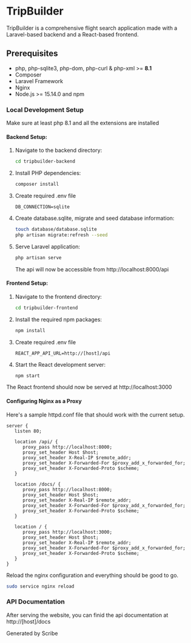 # TripBuilder

TripBuilder is a comprehensive flight search application made with a Laravel-based backend and a React-based frontend.

## Prerequisites

- php, php-sqlite3, php-dom, php-curl & php-xml >= **8.1**
- Composer
- Laravel Framework
- Nginx
- Node.js >= 15.14.0 and npm

### Local Development Setup

Make sure at least php 8.1 and all the extensions are installed

#### Backend Setup:

1. Navigate to the backend directory:
   ```bash
   cd tripbuilder-backend
   ```
2. Install PHP dependencies:

   ```bash
   composer install
   ```

3. Create required .env file

   ```
   DB_CONNECTION=sqlite
   ```

4. Create database.sqlite, migrate and seed database information:

   ```bash
   touch database/database.sqlite
   php artisan migrate:refresh --seed
   ```

5. Serve Laravel application:
   ```bash
   php artisan serve
   ```
   The api will now be accessible from http://localhost:8000/api

#### Frontend Setup:

1. Navigate to the frontend directory:
   ```bash
   cd tripbuilder-frontend
   ```
2. Install the required npm packages:
   ```bash
   npm install
   ```
3. Create required .env file

   ```
   REACT_APP_API_URL=http://[host]/api
   ```

4. Start the React development server:

   ```bash
   npm start
   ```

The React frontend should now be served at http://localhost:3000

#### Configuring Nginx as a Proxy

Here's a sample httpd.conf file that should work with the current setup.

```
server {
   listen 80;

   location /api/ {
      proxy_pass http://localhost:8000;
      proxy_set_header Host $host;
      proxy_set_header X-Real-IP $remote_addr;
      proxy_set_header X-Forwarded-For $proxy_add_x_forwarded_for;
      proxy_set_header X-Forwarded-Proto $scheme;
   }

   location /docs/ {
      proxy_pass http://localhost:8000;
      proxy_set_header Host $host;
      proxy_set_header X-Real-IP $remote_addr;
      proxy_set_header X-Forwarded-For $proxy_add_x_forwarded_for;
      proxy_set_header X-Forwarded-Proto $scheme;
   }

   location / {
      proxy_pass http://localhost:3000;
      proxy_set_header Host $host;
      proxy_set_header X-Real-IP $remote_addr;
      proxy_set_header X-Forwarded-For $proxy_add_x_forwarded_for;
      proxy_set_header X-Forwarded-Proto $scheme;
   }
}
```

Reload the nginx configuration and everything should be good to go.

```bash
sudo service nginx reload
```

### API Documentation

After serving the website, you can finid the api documentation at http://[host]/docs

Generated by Scribe
